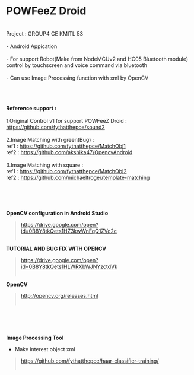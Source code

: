 <H1>POWFeeZ Droid</H1><br>
Project : GROUP4 CE KMITL 53<br><br>
- Android Appication<br><br>
- For support Robot(Make from NodeMCUv2 and HC05 Bluetooth module) control by touchscreen and voice command via bluetooth<br><br>
- Can use Image Processing function with xml by OpenCV<br>
<br><br><br>

 <B>Reference support : </B><br><br>
 1.Original Control v1 for support POWFeeZ Droid : https://github.com/fythatthepce/sound2<br><br>
 2.Image Matching with green(Bug) : <br>
 ref1 : https://github.com/fythatthepce/MatchObj1<br>
 ref2 : https://github.com/akshika47/OpencvAndroid<br>
 <br>
 3.Image Matching with square : <br>
 ref1 : https://github.com/fythatthepce/MatchObj2<br>
 ref2 : https://github.com/michaeltroger/template-matching<br>
 
<br>
<br>
<br>


<B>OpenCV configuration in Android Studio</B><br>
 > https://drive.google.com/open?id=0B8Y8tkQets1HZ3kwWnFqQ1ZVc2c<br><br>
 
<B>TUTORIAL AND BUG FIX WITH OPENCV</B><br>
 > https://drive.google.com/open?id=0B8Y8tkQets1HLWRXbWJNYzctdVk<br><br>

<B>OpenCV</B><br>
 > http://opencv.org/releases.html<br><br>
  
<BR><BR><BR>
 
<B>Image Processing Tool</B><br>
  - Make interest object xml<br>
 > https://github.com/fythatthepce/haar-classifier-training/<br><br>
  
